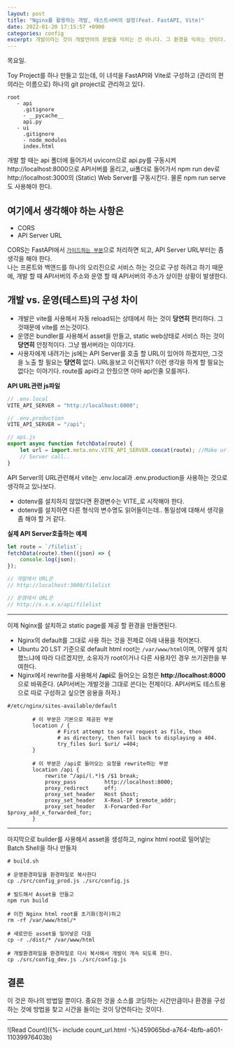 ```yaml
---
layout: post
title: "Nginx를 활용하는 개발, 테스트서버의 설정(Feat. FastAPI, Vite)"
date: 2022-01-20 17:15:57 +0900
categories: config
excerpt: 개발이라는 것이 개발언어의 문법을 익히는 건 아니다. 그 환경을 익히는 것이다.
---
```


목요일.

Toy Project를 하나 만들고 있는데, 이 녀석을 FastAPI와 Vite로 구성하고 (관리의 편의라는 이름으로) 하나의 git project로 관리하고 있다.

```
root
   - api
     .gitignore
     - __pycache__
     api.py
   - ui
     .gitignore
     - node_modules
     index.html
```

개발 할 때는 api 폴더에 들어가서 uvicorn으로 api.py를 구동시켜 http://localhost:8000으로 API서버를 올리고, ui폴더로 들어가서 npm run dev로 http://localhost:3000의 (Static) Web Server를 구동시킨다. 물론 npm run serve도 사용해야 한다.

## 여기에서 생각해야 하는 사항은

-   CORS
-   API Server URL

CORS는 FastAPI에서 [`가이드하는 부분`][fastapi-cors]으로 처리하면 되고, API Server URL부터는 좀 생각을 해야 한다.  
나는 프론트와 백앤드를 하나의 오리진으로 서비스 하는 것으로 구성 하려고 하기 때문에, 개발 할 때 API서버의 주소와 운영 할 때 API서버의 주소가 상이한 상황이 발생한다.

## 개발 vs. 운영(테스트)의 구성 차이

-   개발은 vite를 사용해서 자동 reload되는 상태에서 하는 것이 **당연히** 편리하다. 그것때문에 vite를 쓰는것이다.
-   운영은 bundler를 사용해서 asset을 만들고, static web상태로 서비스 하는 것이 **당연히** 안정적이다. 그냥 웹서버라는 이야기다.
-   사용자에게 내려가는 js에는 API Server를 호출 할 URL이 있어야 하겠지만, 그것을 노출 할 필요는 **당연히** 없다. URL을보고 이건뭐지? 이런 생각을 하게 할 필요는 없다는 이야기다. route를 api라고 안줬으면 아마 api인줄 모를꺼다.

**API URL관련 js파일**

```javascript
// .env.local
VITE_API_SERVER = "http://localhost:8000";

// .env.production
VITE_API_SERVER = "/api";

// api.js
export async function fetchData(route) {
    let url = import.meta.env.VITE_API_SERVER.concat(route); //Make url
    // Server call..
}
```

API Server의 URL관련해서 vite는 .env.local과 .env.production을 사용하는 것으로 생각하고 있나보다.

-   dotenv를 설치하지 않았다면 환경변수는 VITE\_로 시작해야 한다.
-   dotenv를 설치하면 다른 형식의 변수명도 읽어들이는데.. 통일성에 대해서 생각을 좀 해야 할 거 같다.

**실제 API Server호출하는 예제**

```javascript
let route = `/filelist`;
fetchData(route).then((json) => {
    console.log(json);
});

// 개발에서 URL은
// http://localhost:3000/filelist

// 운영에서 URL은
// http://x.x.x.x/api/filelist
```

---

이제 Nginx를 설치하고 static page를 제공 할 환경을 만들면된다.

-   Nginx의 default를 그대로 사용 하는 것을 전제로 아래 내용을 적어본다.
-   Ubuntu 20 LST 기준으로 default html root는 `/var/www/html`이며, 어떻게 설치했느냐에 따라 다르겠지만, 소유자가 root이거나 다른 사용자인 경우 쓰기권한을 부여한다.
-   Nginx에서 rewrite를 사용해서 **/api**로 들어오는 요청은 **http://localhost:8000**으로 바꿔준다. (API서버는 개발것을 그대로 쓴다는 전제이다. API서버도 테스트용으로 따로 구성하고 싶으면 응용을 하자.)

```nginx
#/etc/nginx/sites-available/default

        # 이 부분은 기본으로 제공된 부분
        location / {
                # First attempt to serve request as file, then
                # as directory, then fall back to displaying a 404.
                try_files $uri $uri/ =404;
        }

        # 이 부분은 /api로 들어오는 요청을 rewrite하는 부분
        location /api {
            rewrite ^/api/(.*)$ /$1 break;
            proxy_pass         http://localhost:8000;
            proxy_redirect     off;
            proxy_set_header   Host $host;
            proxy_set_header   X-Real-IP $remote_addr;
            proxy_set_header   X-Forwarded-For $proxy_add_x_forwarded_for;
        }
```

---

마지막으로 builder를 사용해서 asset을 생성하고, nginx html root로 밀어넣는 Batch Shell을 하나 만들자

```shell
# build.sh

# 운영환경파일을 환경파일로 복사한다
cp ./src/config_prod.js ./src/config.js

# 빌드해서 Asset을 만들고
npm run build

# 이전 Nginx html root를 초기화(정리)하고
rm -rf /var/www/html/*

# 새로만든 asset을 밀어넣은 다음
cp -r ./dist/* /var/www/html

# 개발환경파일을 환경파일로 다시 복사해서 개발이 개속 되도록 한다.
cp ./src/config_dev.js ./src/config.js
```

## 결론

이 것은 하나의 방법일 뿐이다. 중요한 것을 소스를 코딩하는 시간만큼이나 환경을 구성하는 것에 방법을 찾고 시간을 들이는 것이 당연하다는 것이다.

[fastapi-cors]: https://fastapi.tiangolo.com/tutorial/cors/

---

![Read Count]({%- include count_url.html -%}459065bd-a764-4bfb-a601-11039976403b)
